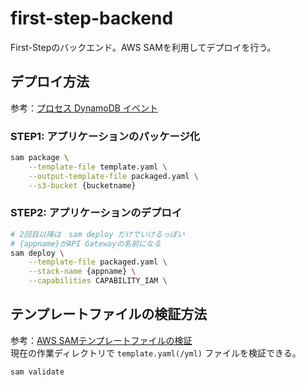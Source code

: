 # first-step-backend

First-Stepのバックエンド。AWS SAMを利用してデプロイを行う。

## デプロイ方法
参考：[プロセス DynamoDB イベント](https://docs.aws.amazon.com/ja_jp/serverless-application-model/latest/developerguide/serverless-example-ddb.html)

### STEP1: アプリケーションのパッケージ化
``` bash
sam package \
    --template-file template.yaml \
    --output-template-file packaged.yaml \
    --s3-bucket {bucketname}
```

### STEP2: アプリケーションのデプロイ
``` bash
# 2回目以降は　sam deploy だけでいけるっぽい
# {appname}がAPI Gatewayの名前になる
sam deploy \
    --template-file packaged.yaml \
    --stack-name {appname} \
    --capabilities CAPABILITY_IAM \
```

## テンプレートファイルの検証方法
参考：[AWS SAMテンプレートファイルの検証](https://docs.aws.amazon.com/ja_jp/serverless-application-model/latest/developerguide/serverless-sam-cli-using-validate.html)  
現在の作業ディレクトリで `template.yaml(/yml)` ファイルを検証できる。

``` bash
sam validate
```
